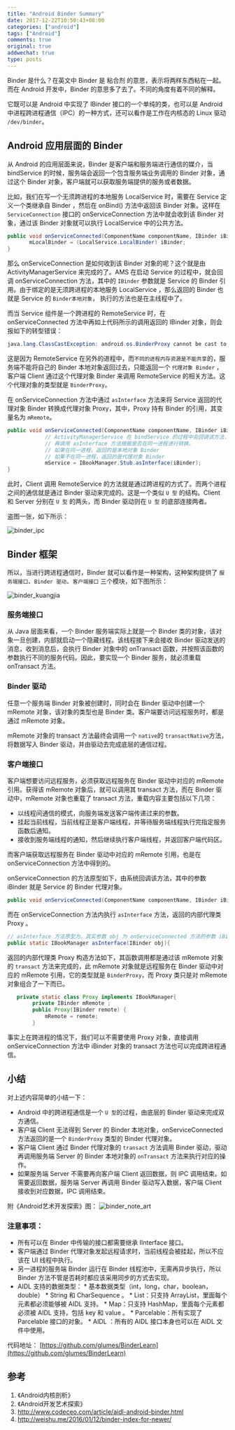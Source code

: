 ```yaml
---
title: "Android Binder Summary"
date: 2017-12-22T10:50:43+08:00
categories: ["android"]
tags: ["Android"]
comments: true
original: true
addwechat: true
type: posts
---
```




Binder 是什么？在英文中 Binder 是 粘合剂 的意思，表示将两样东西粘在一起。而在 Android 开发中，Binder 的意思多了去了。不同的角度有着不同的解释。

它既可以是 Android 中实现了 IBinder 接口的一个单纯的类，也可以是 Android 中进程跨进程通信（IPC）的一种方式，还可以看作是工作在内核态的 Linux 驱动 `/dev/binder`。

<!--more-->

## Android 应用层面的 Binder
从 Android 的应用层面来说，Binder 是客户端和服务端进行通信的媒介，当 bindService 的时候，服务端会返回一个包含服务端业务调用的 Binder 对象，通过这个 Binder 对象，客户端就可以获取服务端提供的服务或者数据。

比如，我们在写一个无须跨进程的本地服务 LocalService 时，需要在 Service 定义一个类继承自 Binder ，然后在 onBind() 方法中返回该 Binder 对象。这样在 `ServiceConnection` 接口的 onServiceConnection 方法中就会收到该 Binder 对象，通过该 Binder 对象就可以执行 LocalService 中的公共方法。

``` java
public void onServiceConnected(ComponentName componentName, IBinder iBinder) {
       mLocalBinder = (LocalService.LocalBinder) iBinder;
}
```

那么 onServiceConnection 是如何收到该 Binder 对象的呢？这个就是由 ActivityManagerService 来完成的了。AMS 在启动 Service 的过程中，就会回调 
onServiceConnection 方法，其中的 `IBinder` 参数就是 Service 的 Binder 引用。由于绑定的是无须跨进程的本地服务 LocalService ，那么返回的 Binder 也就是 Service 的 `Binder本地对象`， 执行的方法也是在主线程中了。


而当 Service 组件是一个跨进程的 RemoteService 时，在 onServiceConnected 方法中再如上代码所示的调用返回的 IBinder 对象，则会报如下的转型错误：
``` java
java.lang.ClassCastException: android.os.BinderProxy cannot be cast to com.glumes.ipc_binder.service.LocalService$LocalBinder
```

这是因为 RemoteService 在另外的进程中，而`不同的进程内存资源是不能共享`的，服务端不能将自己的 Binder 本地对象返回过去，只能返回一个 `代理对象 Binder` ，客户端 Client 通过这个代理对象 Binder 来调用 RemoteService 的相关方法。这个代理对象的类型就是 `BinderProxy`。

在 onServiceConnection 方法中通过 `asInterface` 方法来将 Service 返回的代理对象 Binder 转换成代理对象 Proxy，其中，Proxy 持有 Binder 的引用，其变量名为 `mRemote`。
``` java
public void onServiceConnected(ComponentName componentName, IBinder iBinder) {
            // ActivityManagerService 在 bindService 的过程中会回调该方法，将 Service 的 Binder 对象传回来
            // 再调用 asInterface 方法根据是否在同一进程进行转换。
            // 如果在同一进程，返回的是本地对象 Binder 
            // 如果不在同一进程，返回的是代理对象 Binder
            mService = IBookManager.Stub.asInterface(iBinder);
}
```

此时，Client 调用 RemoteService 的方法就是通过跨进程的方式了。而两个进程之间的通信就是通过 Binder 驱动来完成的。这是一个类似 `U 型` 的结构。Client 和 Server 分别在 `U 型` 的两头，而 Binder 驱动则在 `U 型` 的底部连接两者。

盗图一张，如下所示：


![binder_ipc](http://7xqe3m.com1.z0.glb.clouddn.com/blog-binder_ipc.png)

## Binder 框架

所以，当进行跨进程通信时，Binder 就可以看作是一种架构，这种架构提供了 `服务端接口`、`Binder 驱动`、`客户端接口` 三个模块，如下图所示：

![binder_kuangjia](http://7xqe3m.com1.z0.glb.clouddn.com/blog-binder_kuangjia.png)


### 服务端接口

从 Java 层面来看，一个 Binder 服务端实际上就是一个 Binder 类的对象，该对象一旦创建，内部就启动一个隐藏线程。该线程接下来会接收 Binder 驱动发送的消息，收到消息后，会执行 Binder 对象中的 onTransact 函数，并按照该函数的参数执行不同的服务代码。因此，要实现一个 Binder 服务，就必须重载 onTransact 方法。


### Binder 驱动

任意一个服务端 Binder 对象被创建时，同时会在 Binder 驱动中创建一个 mRemote 对象，该对象的类型也是 Binder 类。客户端要访问远程服务时，都是通过 mRemote 对象。

mRemote 对象的 transact 方法最终会调用一个 `native`的 `transactNative`方法，将数据写入 Binder 驱动，并由驱动去完成底层的通信过程。

### 客户端接口

客户端想要访问远程服务，必须获取远程服务在 Binder 驱动中对应的 mRemote 引用。获得该 mRemote 对象后，就可以调用其 transact 方法，而在 Binder 驱动中，mRemote 对象也重载了 transact 方法，重载内容主要包括以下几项：

*	以线程间通信的模式，向服务端发送客户端传递过来的参数。
*	挂起当前线程，当前线程正是客户端线程，并等待服务端线程执行完指定服务函数后通知。
*	接收到服务端线程的通知，然后继续执行客户端线程，并返回客户端代码区。


而客户端获取远程服务在 Binder 驱动中对应的 mRemote 引用，也是在 onServiceConnection 方法中得到的。

onServiceConnection 的方法原型如下，由系统回调该方法，其中的参数 iBinder 就是 Service 的 Binder 代理对象。
 
``` java
public void onServiceConnected(ComponentName componentName, IBinder iBinder) {
```
而在 onServiceConnection 方法内执行 `asInterface` 方法，返回的内部代理类 Proxy 。
``` java
// asInterface 方法原型为，其实参数 obj 为 onServiceConnected 方法的参数 iBinder 。
public static IBookManager asInterface(IBinder obj){
```
返回的内部代理类 Proxy 构造方法如下，其函数调用都是通过该 mRemote 对象的 `transact` 方法来完成的，此 mRemote 对象就是远程服务在 Binder 驱动中对应的 mRemote 引用，它的类型就是 `BinderProxy`，而 Proxy 类只是对 mRemote 对象组合了一下而已。

``` java
   private static class Proxy implements IBookManager{
        private IBinder mRemote ;
        public Proxy(IBinder remote) {
            mRemote = remote;
        }
```

事实上在跨进程的情况下，我们可以不需要使用 Proxy 对象，直接调用 onServiceConnection 方法中 iBinder 对象的 transact 方法也可以完成跨进程通信。



## 小结

对上述内容简单的小结一下：

*	Android 中的跨进程通信是一个 `U 型`的过程，由底层的 Binder 驱动来完成双方通信。
*	客户端 Client 无法得到 Server 的 Binder 本地对象，onServiceConnected 方法返回的是一个 `BinderProxy` 类型的 Binder 代理对象。
*	客户端 Client 通过 Binder 代理对象的 `transact` 方法调用 Binder 驱动，驱动再调用服务端 Server 的 Binder 本地对象的 `onTransact` 方法来执行对应的操作。
*	如果服务端 Server 不需要再向客户端 Client 返回数据，则 IPC 调用结束。如需要返回数据，服务端 Server 再调用 Binder 驱动写入数据，客户端 Client 接收到对应数据，IPC 调用结束。

附《Android艺术开发探索》图：
![binder_note_art](http://7xqe3m.com1.z0.glb.clouddn.com/blog-binder_note_art.png)

### 注意事项：

*	所有可以在 Binder 中传输的接口都需要继承 IInterface 接口。
*	客户端通过 Binder 代理对象发起远程请求时，当前线程会被挂起，所以不应该在 UI 线程中执行。
*	另一进程的服务端 Binder 运行在 Binder 线程池中，无需再异步执行，所以 Binder 方法不管是否耗时都应该采用同步的方式去实现。
*	 AIDL 支持的数据类型：
	*	基本数据类型（int，long，char，boolean，double）
	*	String 和 CharSequence 。
	*	List：只支持 ArrayList，里面每个元素都必须能够被 AIDL 支持。
	*	Map：只支持 HashMap，里面每个元素都必须被 AIDL 支持，包括 key 和 value 。
	*	Parcelable：所有实现了 Parcelable 接口的对象。
	*	AIDL ：所有的 AIDL 接口本身也可以在 AIDL 文件中使用。

代码地址：
[https://github.com/glumes/BinderLearn](https://github.com/glumes/BinderLearn)

## 参考

1. 《Android内核剖析》
2. 《Android开发艺术探索》
3. http://www.codeceo.com/article/aidl-android-binder.html
4. http://weishu.me/2016/01/12/binder-index-for-newer/